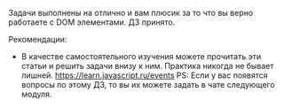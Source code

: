 Задачи выполнены на отлично и вам плюсик за то что вы верно работаете с DOM элементами.
ДЗ принято.


Рекомендации:
- В качестве самостоятельного изучения можете прочитать эти статьи и решить задачи внизу к ним. Практика никогда не бывает лишней.
https://learn.javascript.ru/events
PS: Если у вас появятся вопросы по этому ДЗ, то вы их можете задать в чате следующего модуля.
